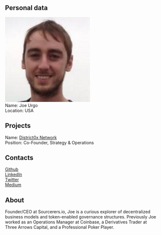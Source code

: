 ## Personal data
![ photo](photo/joe_urgo.jpg)  
Name: Joe Urgo    
Location: USA  
## Projects 
Name: [District0x Network](../projects/district0x.md)  
Position: Co-Founder, Strategy & Operations   
## Contacts
[Github](https://github.com/joeyurgz)  
[LinkedIn](https://www.linkedin.com/in/joseph-urgo-a8b77983/)  
[Twitter](https://twitter.com/jfurgo)  
[Medium](https://medium.com/@JoeUrgo)
## About
Founder/CEO at Sourcerers.io, Joe is a curious explorer of decentralized business models and token-enabled governance structures. Previously Joe worked as an Operations Manager at Coinbase, a Derivatives Trader at Three Arrows Capital, and a Professional Poker Player.
